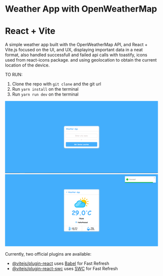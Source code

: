 # Weather App with OpenWeatherMap
# React + Vite

A simple weather app built with the OpenWeatherMap API, and React + Vite.js focused on the UI, and UX, displaying important data in a neat format, also handled successfull and failed api calls with toastify, icons used from react-icons package. and using geolocation to obtain the current location of the device.

TO RUN:
1. Clone the repo with `git clone` and the git url
2. Run `yarn install` on the terminal
3. Run `yarn run dev` on the terminal

<img src="./home.PNG" />
<img src="./app.PNG" />



Currently, two official plugins are available:

- [@vitejs/plugin-react](https://github.com/vitejs/vite-plugin-react/blob/main/packages/plugin-react/README.md) uses [Babel](https://babeljs.io/) for Fast Refresh
- [@vitejs/plugin-react-swc](https://github.com/vitejs/vite-plugin-react-swc) uses [SWC](https://swc.rs/) for Fast Refresh
